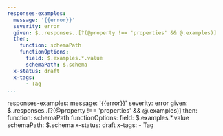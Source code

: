 ```yaml
---
responses-examples:
  message: '{{error}}'
  severity: error
  given: $..responses..[?(@property !== 'properties' && @.examples)]
  then:
    function: schemaPath
    functionOptions:
      field: $.examples.*.value
      schemaPath: $.schema
  x-status: draft
  x-tags:
      - Tag          
...
```

responses-examples:
  message: '{{error}}'
  severity: error
  given: $..responses..[?(@property !== 'properties' && @.examples)]
  then:
    function: schemaPath
    functionOptions:
      field: $.examples.*.value
      schemaPath: $.schema
  x-status: draft
  x-tags:
      - Tag          